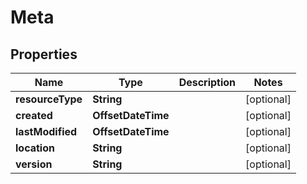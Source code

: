 

# Meta


## Properties

| Name | Type | Description | Notes |
|------------ | ------------- | ------------- | -------------|
|**resourceType** | **String** |  |  [optional] |
|**created** | **OffsetDateTime** |  |  [optional] |
|**lastModified** | **OffsetDateTime** |  |  [optional] |
|**location** | **String** |  |  [optional] |
|**version** | **String** |  |  [optional] |



